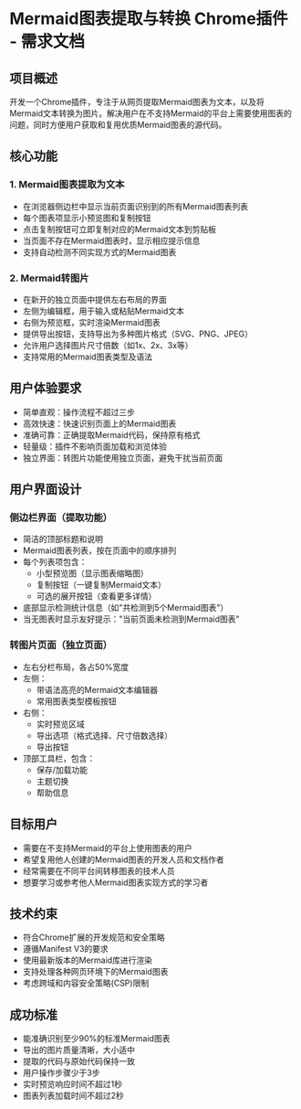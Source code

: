 # Mermaid图表提取与转换 Chrome插件 - 需求文档

## 项目概述
开发一个Chrome插件，专注于从网页提取Mermaid图表为文本，以及将Mermaid文本转换为图片。解决用户在不支持Mermaid的平台上需要使用图表的问题，同时方便用户获取和复用优质Mermaid图表的源代码。

## 核心功能

### 1. Mermaid图表提取为文本
- 在浏览器侧边栏中显示当前页面识别到的所有Mermaid图表列表
- 每个图表项显示小预览图和复制按钮
- 点击复制按钮可立即复制对应的Mermaid文本到剪贴板
- 当页面不存在Mermaid图表时，显示相应提示信息
- 支持自动检测不同实现方式的Mermaid图表

### 2. Mermaid转图片
- 在新开的独立页面中提供左右布局的界面
- 左侧为编辑框，用于输入或粘贴Mermaid文本
- 右侧为预览框，实时渲染Mermaid图表
- 提供导出按钮，支持导出为多种图片格式（SVG、PNG、JPEG）
- 允许用户选择图片尺寸倍数（如1x、2x、3x等）
- 支持常用的Mermaid图表类型及语法

## 用户体验要求
- 简单直观：操作流程不超过三步
- 高效快速：快速识别页面上的Mermaid图表
- 准确可靠：正确提取Mermaid代码，保持原有格式
- 轻量级：插件不影响页面加载和浏览体验
- 独立界面：转图片功能使用独立页面，避免干扰当前页面

## 用户界面设计

### 侧边栏界面（提取功能）
- 简洁的顶部标题和说明
- Mermaid图表列表，按在页面中的顺序排列
- 每个列表项包含：
  - 小型预览图（显示图表缩略图）
  - 复制按钮（一键复制Mermaid文本）
  - 可选的展开按钮（查看更多详情）
- 底部显示检测统计信息（如"共检测到5个Mermaid图表"）
- 当无图表时显示友好提示："当前页面未检测到Mermaid图表"

### 转图片页面（独立页面）
- 左右分栏布局，各占50%宽度
- 左侧：
  - 带语法高亮的Mermaid文本编辑器
  - 常用图表类型模板按钮
- 右侧：
  - 实时预览区域
  - 导出选项（格式选择、尺寸倍数选择）
  - 导出按钮
- 顶部工具栏，包含：
  - 保存/加载功能
  - 主题切换
  - 帮助信息

## 目标用户
- 需要在不支持Mermaid的平台上使用图表的用户
- 希望复用他人创建的Mermaid图表的开发人员和文档作者
- 经常需要在不同平台间转移图表的技术人员
- 想要学习或参考他人Mermaid图表实现方式的学习者

## 技术约束
- 符合Chrome扩展的开发规范和安全策略
- 遵循Manifest V3的要求
- 使用最新版本的Mermaid库进行渲染
- 支持处理各种网页环境下的Mermaid图表
- 考虑跨域和内容安全策略(CSP)限制

## 成功标准
- 能准确识别至少90%的标准Mermaid图表
- 导出的图片质量清晰，大小适中
- 提取的代码与原始代码保持一致
- 用户操作步骤少于3步
- 实时预览响应时间不超过1秒
- 图表列表加载时间不超过2秒 